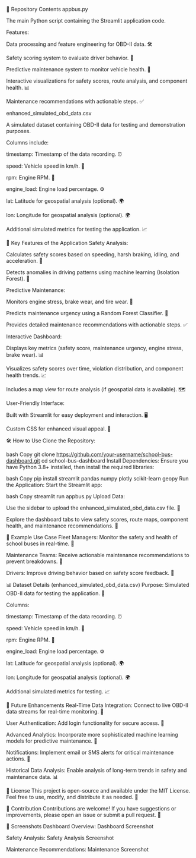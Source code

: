 📂 Repository Contents
appbus.py

The main Python script containing the Streamlit application code.

Features:

Data processing and feature engineering for OBD-II data. 🛠️

Safety scoring system to evaluate driver behavior. 🚦

Predictive maintenance system to monitor vehicle health. 🔧

Interactive visualizations for safety scores, route analysis, and component health. 📊

Maintenance recommendations with actionable steps. ✅

enhanced_simulated_obd_data.csv

A simulated dataset containing OBD-II data for testing and demonstration purposes.

Columns include:

timestamp: Timestamp of the data recording. ⏰

speed: Vehicle speed in km/h. 🚗

rpm: Engine RPM. 🔄

engine_load: Engine load percentage. ⚙️

lat: Latitude for geospatial analysis (optional). 🌍

lon: Longitude for geospatial analysis (optional). 🌍

Additional simulated metrics for testing the application. 📈

🚀 Key Features of the Application
Safety Analysis:

Calculates safety scores based on speeding, harsh braking, idling, and acceleration. 🚦

Detects anomalies in driving patterns using machine learning (Isolation Forest). 🤖

Predictive Maintenance:

Monitors engine stress, brake wear, and tire wear. 🔧

Predicts maintenance urgency using a Random Forest Classifier. 🌳

Provides detailed maintenance recommendations with actionable steps. ✅

Interactive Dashboard:

Displays key metrics (safety score, maintenance urgency, engine stress, brake wear). 📊

Visualizes safety scores over time, violation distribution, and component health trends. 📈

Includes a map view for route analysis (if geospatial data is available). 🗺️

User-Friendly Interface:

Built with Streamlit for easy deployment and interaction. 🖥️

Custom CSS for enhanced visual appeal. 🎨

🛠️ How to Use
Clone the Repository:

bash
Copy
git clone https://github.com/your-username/school-bus-dashboard.git
cd school-bus-dashboard
Install Dependencies:
Ensure you have Python 3.8+ installed, then install the required libraries:

bash
Copy
pip install streamlit pandas numpy plotly scikit-learn geopy
Run the Application:
Start the Streamlit app:

bash
Copy
streamlit run appbus.py
Upload Data:

Use the sidebar to upload the enhanced_simulated_obd_data.csv file. 📂

Explore the dashboard tabs to view safety scores, route maps, component health, and maintenance recommendations. 🚀

🚌 Example Use Case
Fleet Managers: Monitor the safety and health of school buses in real-time. 🚦

Maintenance Teams: Receive actionable maintenance recommendations to prevent breakdowns. 🔧

Drivers: Improve driving behavior based on safety score feedback. 🚗

📊 Dataset Details (enhanced_simulated_obd_data.csv)
Purpose: Simulated OBD-II data for testing the application. 🧪

Columns:

timestamp: Timestamp of the data recording. ⏰

speed: Vehicle speed in km/h. 🚗

rpm: Engine RPM. 🔄

engine_load: Engine load percentage. ⚙️

lat: Latitude for geospatial analysis (optional). 🌍

lon: Longitude for geospatial analysis (optional). 🌍

Additional simulated metrics for testing. 📈

🚀 Future Enhancements
Real-Time Data Integration: Connect to live OBD-II data streams for real-time monitoring. 📡

User Authentication: Add login functionality for secure access. 🔐

Advanced Analytics: Incorporate more sophisticated machine learning models for predictive maintenance. 🤖

Notifications: Implement email or SMS alerts for critical maintenance actions. 📨

Historical Data Analysis: Enable analysis of long-term trends in safety and maintenance data. 📊

📜 License
This project is open-source and available under the MIT License. Feel free to use, modify, and distribute it as needed. 📄

🤝 Contribution
Contributions are welcome! If you have suggestions or improvements, please open an issue or submit a pull request. 🙌

📸 Screenshots
Dashboard Overview:
Dashboard Screenshot

Safety Analysis:
Safety Analysis Screenshot

Maintenance Recommendations:
Maintenance Screenshot


